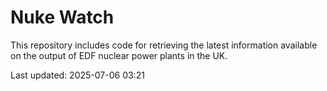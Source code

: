 # Nuke Watch

This repository includes code for retrieving the latest information available on the output of EDF nuclear power plants in the UK.

Last updated: 2025-07-06 03:21